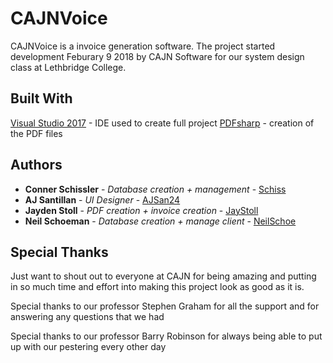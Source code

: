 # CAJNVoice

CAJNVoice is a invoice generation software. The project started development Feburary 9 2018 by CAJN Software for our system design class at Lethbridge College.

## Built With
[Visual Studio 2017](https://www.visualstudio.com/) - IDE used to create full project
[PDFsharp](http://www.pdfsharp.net/) - creation of the PDF files

## Authors
* **Conner Schissler** - *Database creation + management* - [Schiss](https://github.com/Schiiss)
* **AJ Santillan** - *UI Designer* - [AJSan24](https://github.com/AJSan24)
* **Jayden Stoll** - *PDF creation + invoice creation* - [JayStoll](https://github.com/JayStoll)
* **Neil Schoeman** - *Database creation + manage client* - [NeilSchoe](https://github.com/NeilSchoe)

## Special Thanks

Just want to shout out to everyone at CAJN for being amazing and putting in so much time and effort into making this project look as good as it is.

Special thanks to our professor Stephen Graham for all the support and for answering any questions that we had

Special thanks to our professor Barry Robinson for always being able to put up with our pestering every other day
